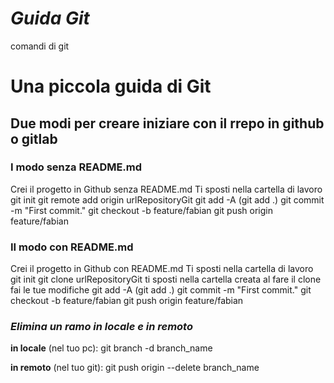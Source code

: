 # _Guida Git_

comandi di git

# **Una piccola guida di Git**

## Due modi per creare iniziare con il rrepo in github o gitlab

### I modo senza README.md

Crei il progetto in Github senza README.md
Ti sposti nella cartella di lavoro
git init
git remote add origin urlRepositoryGit
git add -A (git add .)
git commit -m "First commit."
git checkout -b feature/fabian
git push origin feature/fabian

### II modo con README.md

Crei il progetto in Github con README.md
Ti sposti nella cartella di lavoro
git init
git clone urlRepositoryGit
ti sposti nella cartella creata al fare il clone
fai le tue modifiche
git add -A (git add .)
git commit -m "First commit."
git checkout -b feature/fabian
git push origin feature/fabian

### **_Elimina un ramo in locale e in remoto_**

**in locale** (nel tuo pc): git branch -d branch_name

**in remoto** (nel tuo git): git push origin --delete branch_name

